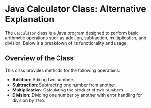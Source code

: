 # Java Calculator Class: Alternative Explanation

The `Calculator` class is a Java program designed to perform basic arithmetic operations such as addition, subtraction, multiplication, and division. Below is a breakdown of its functionality and usage:

## Overview of the Class
This class provides methods for the following operations:
- **Addition**: Adding two numbers.
- **Subtraction**: Subtracting one number from another.
- **Multiplication**: Calculating the product of two numbers.
- **Division**: Dividing one number by another with error handling for division by zero.

